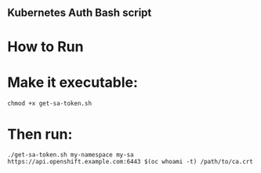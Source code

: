 ## Kubernetes Auth Bash script
# How to Run
# Make it executable:

```
chmod +x get-sa-token.sh
```
# Then run:

```
./get-sa-token.sh my-namespace my-sa https://api.openshift.example.com:6443 $(oc whoami -t) /path/to/ca.crt
```
